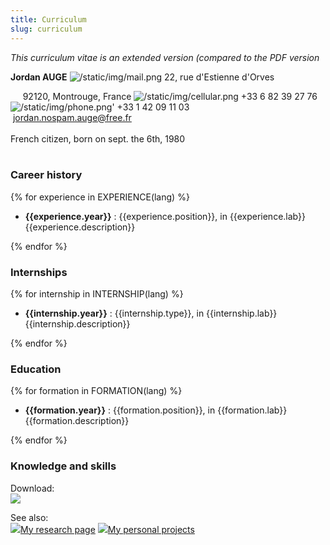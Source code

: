 ```yaml
---
title: Curriculum
slug: curriculum
---
```


_This curriculum vitae is an extended version (compared to the PDF
version_

__Jordan AUGE__
![/static/img/mail.png]() 22, rue d'Estienne d'Orves

&nbsp;&nbsp;&nbsp;&nbsp;&nbsp;92120, Montrouge, France
![/static/img/cellular.png]() +33 6 82 39 27 76
![/static/img/phone.png']() +33 1 42 09 11 03<br/>
<img src='../img/email.png' alt=''/> <a href='mailto:jordan.nospam.auge@free.fr'>jordan.nospam.auge@free.fr</a><br/>
<br/>
French citizen, born on sept. the 6th, 1980<br/><br/>
<!--  Permis B, possède une voiture<br/><br>-->
</p>

### Career history

{% for experience in EXPERIENCE(lang) %}
- __{{experience.year}}__ : {{experience.position}}, in {{experience.lab}}<br/>
{{experience.description}}

{% endfor %}

### Internships

{% for internship in INTERNSHIP(lang) %}
- __{{internship.year}}__ : {{internship.type}}, in {{internship.lab}}<br/>
{{internship.description}}

{% endfor %}

### Education

{% for formation in FORMATION(lang) %}
- __{{formation.year}}__ : {{formation.position}}, in {{formation.lab}}<br/>
{{formation.description}}

{% endfor %}

### Knowledge and skills

Download:<br/>
[![](/static/img/pdf.png)](/static/files/cv.pdf)

See also:<br/>
[![](/static/img/link.png)My research page](/static/img/link.png)
[![](/static/img/link.png)My personal projects](/static/img/link.png)
